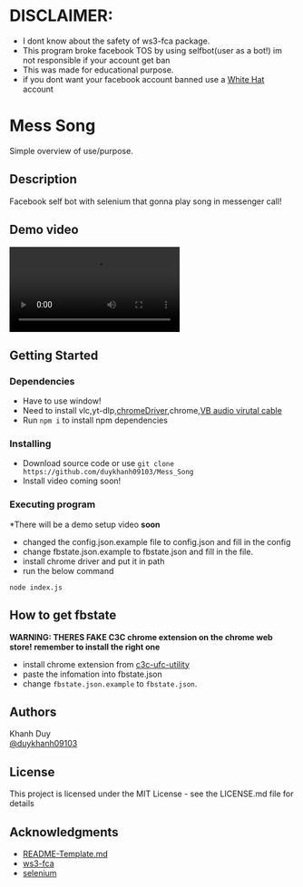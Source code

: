 # DISCLAIMER: 
- I dont know about the safety of ws3-fca package.
- This program broke facebook TOS by using selfbot(user as a bot!) im not responsible if your account get ban 
- This was made for educational purpose. 
- if you dont want your facebook account banned use a [White Hat](https://facebook.com/whitehat) account
# Mess Song

Simple overview of use/purpose.

## Description

Facebook self bot with selenium that gonna play song in messenger call!

## Demo video

 <video controls src="https://cloud-1yy8ubqnu-hack-club-bot.vercel.app/02025-01-07_18-14-33.mp4" title="Demo video"></video>

## Getting Started

### Dependencies

* Have to use window!
* Need to install vlc,yt-dlp,[chromeDriver](https://developer.chrome.com/docs/chromedriver/downloads),chrome,[VB audio virutal cable](https://vb-audio.com/Cable/)
* Run ``` npm i ``` to install npm dependencies

### Installing

* Download source code or use ```git clone https://github.com/duykhanh09103/Mess_Song```
* Install video coming soon!

### Executing program

*There will be a demo setup video **soon**

* changed the config.json.example file to config.json and fill in the config
* change fbstate.json.example to fbstate.json and fill in the file.
* install chrome driver and put it in path
* run the below command
```
node index.js
```

## How to get fbstate
**WARNING: THERES FAKE C3C chrome extension on the chrome web store! remember to install the right one**
- install chrome extension from [c3c-ufc-utility](https://github.com/c3cbot/c3c-ufc-utility)
- paste the infomation into fbstate.json
- change ```fbstate.json.example``` to ```fbstate.json```.
## Authors

Khanh Duy  
[@duykhanh09103](https://twitter.com/duykhanh09103)

## License

This project is licensed under the MIT License - see the LICENSE.md file for details

## Acknowledgments

 
* [README-Template.md](https://gist.github.com/DomPizzie/7a5ff55ffa9081f2de27c315f5018afc)
* [ws3-fca](https://www.npmjs.com/package/ws3-fca)
* [selenium](https://www.npmjs.com/package/selenium-webdriver)